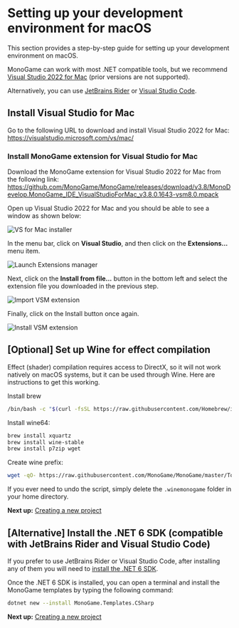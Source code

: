 # Setting up your development environment for macOS

This section provides a step-by-step guide for setting up your development environment on macOS.

MonoGame can work with most .NET compatible tools, but we recommend [Visual Studio 2022 for Mac](https://visualstudio.microsoft.com/vs/mac/) (prior versions are not supported).

Alternatively, you can use [JetBrains Rider](https://www.jetbrains.com/rider/) or [Visual Studio Code](https://code.visualstudio.com/).

## Install Visual Studio for Mac

Go to the following URL to download and install Visual Studio 2022 for Mac: https://visualstudio.microsoft.com/vs/mac/

### Install MonoGame extension for Visual Studio for Mac

Download the MonoGame extension for Visual Studio 2022 for Mac from the following link: https://github.com/MonoGame/MonoGame/releases/download/v3.8/MonoDevelop.MonoGame_IDE_VisualStudioForMac_v3.8.0.1643-vsm8.0.mpack

Open up Visual Studio 2022 for Mac and you should be able to see a window as shown below:

![VS for Mac installer](~/images/getting_started/vsmac-mg-install-1.png)

In the menu bar, click on **Visual Studio**, and then click on the **Extensions...** menu item.

![Launch Extensions manager](~/images/getting_started/vsmac-mg-install-2.png)

Next, click on the **Install from file...** button in the bottom left and select the extension file you downloaded in the previous step.

![Import VSM extension](~/images/getting_started/vsmac-mg-install-3.png)

Finally, click on the Install button once again.

![Install VSM extension](~/images/getting_started/vsmac-mg-install-4.png)

## [Optional] Set up Wine for effect compilation

Effect (shader) compilation requires access to DirectX, so it will not work natively on macOS systems, but it can be used through Wine. Here are instructions to get this working.

Install brew

```sh
/bin/bash -c "$(curl -fsSL https://raw.githubusercontent.com/Homebrew/install/master/install.sh)"
```

Install wine64:

```sh
brew install xquartz
brew install wine-stable
brew install p7zip wget
```

Create wine prefix:

```sh
wget -qO- https://raw.githubusercontent.com/MonoGame/MonoGame/master/Tools/MonoGame.Effect.Compiler/mgfxc_wine_setup.sh | bash
```

If you ever need to undo the script, simply delete the `.winemonogame` folder in your home directory.

**Next up:** [Creating a new project](2_creating_a_new_project_vsm.md)

## [Alternative] Install the .NET 6 SDK (compatible with JetBrains Rider and Visual Studio Code)

If you prefer to use JetBrains Rider or Visual Studio Code, after installing any of them you will need to [install the .NET 6 SDK](https://dotnet.microsoft.com/en-us/download/dotnet/6.0).

Once the .NET 6 SDK is installed, you can open a terminal and install the MonoGame templates by typing the following command:

```sh
dotnet new --install MonoGame.Templates.CSharp
```

**Next up:** [Creating a new project](2_creating_a_new_project_vsm.md)
